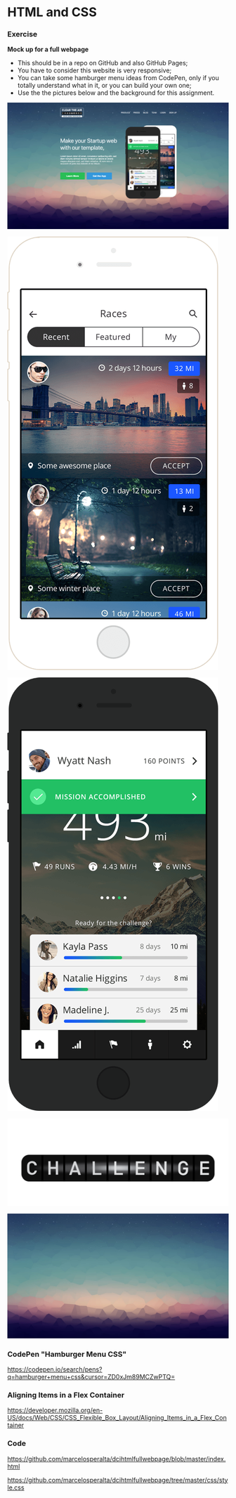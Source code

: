 # HTML and CSS

### Exercise

**Mock up for a full webpage**
- This should be in a repo on GitHub and also GitHub Pages;
- You have to consider this website is very responsive;
- You can  take some hamburger menu ideas from CodePen, only if you totally understand what in it, or you can build your own one;
- Use the the pictures below and the background for this assignment.  

![dcihtmlfullwebpage](./img/task_001_homepage.png)  

![dcihtmlfullwebpage](./img/phone_001.png)  

![dcihtmlfullwebpage](./img/phone_002.png)  

![dcihtmlfullwebpage](./img/logo_001.png)  

![dcihtmlfullwebpage](./img/bg_001.jpg)

### CodePen "Hamburger Menu CSS"

https://codepen.io/search/pens?q=hamburger+menu+css&cursor=ZD0xJm89MCZwPTQ=

### Aligning Items in a Flex Container

https://developer.mozilla.org/en-US/docs/Web/CSS/CSS_Flexible_Box_Layout/Aligning_Items_in_a_Flex_Container

### Code

https://github.com/marcelosperalta/dcihtmlfullwebpage/blob/master/index.html

https://github.com/marcelosperalta/dcihtmlfullwebpage/tree/master/css/style.css